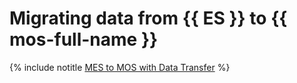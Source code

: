 # Migrating data from {{ ES }} to {{ mos-full-name }}

{% include notitle [MES to MOS with Data Transfer](../../_tutorials/datatransfer/mes-mos.md) %}
